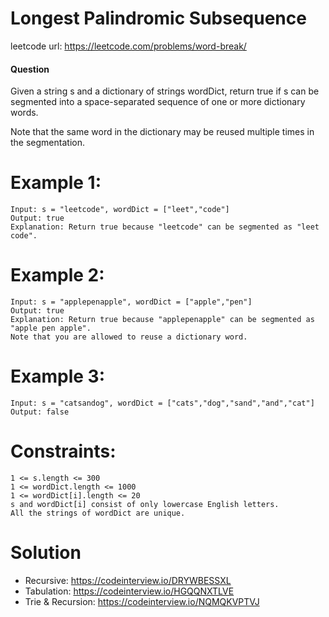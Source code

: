 # Longest Palindromic Subsequence
 
leetcode url: https://leetcode.com/problems/word-break/
 
#### Question
Given a string s and a dictionary of strings wordDict, return true if s can be segmented into a space-separated sequence of one or more dictionary words.

Note that the same word in the dictionary may be reused multiple times in the segmentation.

# Example 1:

```
Input: s = "leetcode", wordDict = ["leet","code"]
Output: true
Explanation: Return true because "leetcode" can be segmented as "leet code".
 ```
 
 # Example 2:

```
Input: s = "applepenapple", wordDict = ["apple","pen"]
Output: true
Explanation: Return true because "applepenapple" can be segmented as "apple pen apple".
Note that you are allowed to reuse a dictionary word.
```

 # Example 3:

```
Input: s = "catsandog", wordDict = ["cats","dog","sand","and","cat"]
Output: false
```

# Constraints:

```
1 <= s.length <= 300
1 <= wordDict.length <= 1000
1 <= wordDict[i].length <= 20
s and wordDict[i] consist of only lowercase English letters.
All the strings of wordDict are unique.
 ```
 
# Solution
 - Recursive: https://codeinterview.io/DRYWBESSXL
 - Tabulation: https://codeinterview.io/HGQQNXTLVE
 - Trie & Recursion: https://codeinterview.io/NQMQKVPTVJ
